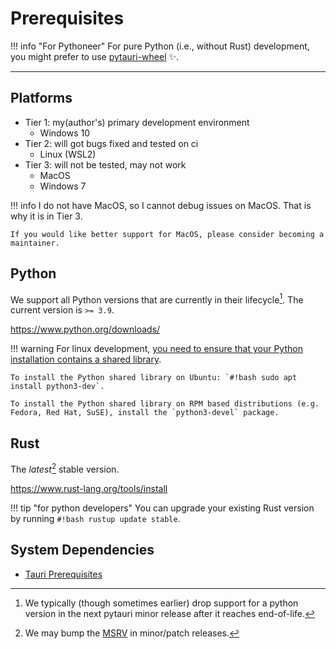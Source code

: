 # Prerequisites

!!! info "For Pythoneer"
    For pure Python (i.e., without Rust) development, you might prefer to use [pytauri-wheel](../pytauri-wheel/index.md) ✨.

---

## Platforms

- Tier 1: my(author's) primary development environment
    - Windows 10
- Tier 2: will got bugs fixed and tested on ci
    - Linux (WSL2)
- Tier 3: will not be tested, may not work
    - MacOS
    - Windows 7

!!! info
    I do not have MacOS, so I cannot debug issues on MacOS. That is why it is in Tier 3.

    If you would like better support for MacOS, please consider becoming a maintainer.

## Python

We support all Python versions that are currently in their lifecycle[^requires-python]. The current version is `>= 3.9`.

<https://www.python.org/downloads/>

!!! warning
    For linux development, [you need to ensure that your Python installation contains a shared library](https://pyo3.rs/v0.23.3/index.html#using-python-from-rust).

    To install the Python shared library on Ubuntu: `#!bash sudo apt install python3-dev`.

    To install the Python shared library on RPM based distributions (e.g. Fedora, Red Hat, SuSE), install the `python3-devel` package.

[^requires-python]:
    We typically (though sometimes earlier) drop support for a python version in the next pytauri minor release after it reaches end-of-life.

## Rust

The *latest*[^msrv] stable version.

<https://www.rust-lang.org/tools/install>

!!! tip "for python developers"
    You can upgrade your existing Rust version by running `#!bash rustup update stable`.

[^msrv]:
    We may bump the [MSRV](https://rust-lang.github.io/rfcs/2495-min-rust-version.html) in minor/patch releases.

## System Dependencies

- [Tauri Prerequisites](https://tauri.app/start/prerequisites/#system-dependencies)

